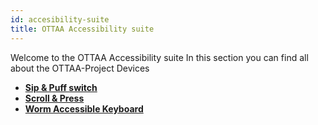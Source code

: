 ```yaml
---
id: accesibility-suite
title: OTTAA Accessibility suite
---
```

Welcome to the OTTAA Accessibility suite
In this section you can find all about the OTTAA-Project Devices

* **[Sip & Puff switch](/docs/sipAndPuff)**
* **[Scroll & Press](/docs/scrollAndPress)**
* **[Worm Accessible Keyboard](/docs/wormAccessible)**

